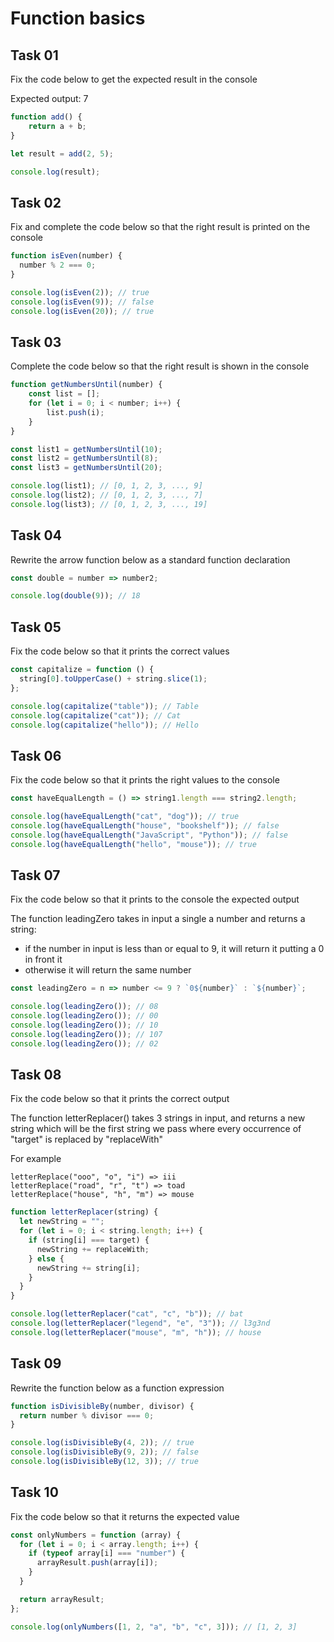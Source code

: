 # Function basics


## Task 01

Fix the code below to get the expected result in the console

Expected output: 7


```javascript
function add() {
    return a + b;
}

let result = add(2, 5);

console.log(result);
```


## Task 02

Fix and complete the code below so that the right result is printed on the console


```javascript
function isEven(number) {
  number % 2 === 0;
}

console.log(isEven(2)); // true
console.log(isEven(9)); // false
console.log(isEven(20)); // true
```
 
## Task 03

Complete the code below so that the right result is shown in the console

```javascript
function getNumbersUntil(number) {
    const list = [];
    for (let i = 0; i < number; i++) {
        list.push(i);
    }
}

const list1 = getNumbersUntil(10);
const list2 = getNumbersUntil(8);
const list3 = getNumbersUntil(20);

console.log(list1); // [0, 1, 2, 3, ..., 9]
console.log(list2); // [0, 1, 2, 3, ..., 7]
console.log(list3); // [0, 1, 2, 3, ..., 19]
```

## Task 04

Rewrite the arrow function below as a standard function declaration


```javascript
const double = number => number2;

console.log(double(9)); // 18
```

## Task 05

Fix the code below so that it prints the correct values


```javascript
const capitalize = function () {
  string[0].toUpperCase() + string.slice(1);
};

console.log(capitalize("table")); // Table
console.log(capitalize("cat")); // Cat
console.log(capitalize("hello")); // Hello
```


## Task 06

Fix the code below so that it prints the right values to the console 


```javascript
const haveEqualLength = () => string1.length === string2.length;

console.log(haveEqualLength("cat", "dog")); // true
console.log(haveEqualLength("house", "bookshelf")); // false
console.log(haveEqualLength("JavaScript", "Python")); // false
console.log(haveEqualLength("hello", "mouse")); // true 
```

## Task 07

Fix the code below so that it prints to the console the expected output

The function leadingZero takes in input a single a number and returns a string:

- if the number in input is less than or equal to 9, it will return it putting 
a 0 in front it
- otherwise it will return the same number

```javascript
const leadingZero = n => number <= 9 ? `0${number}` : `${number}`;

console.log(leadingZero()); // 08
console.log(leadingZero()); // 00
console.log(leadingZero()); // 10
console.log(leadingZero()); // 107
console.log(leadingZero()); // 02
```

## Task 08

Fix the code below so that it prints the correct output

The function letterReplacer() takes 3 strings in input, and returns a new string which will be the first string we pass where every occurrence of "target" is replaced by "replaceWith"

For example

```plaintext
letterReplace("ooo", "o", "i") => iii
letterReplace("road", "r", "t") => toad
letterReplace("house", "h", "m") => mouse
```


```javascript
function letterReplacer(string) {
  let newString = "";
  for (let i = 0; i < string.length; i++) {
    if (string[i] === target) {
      newString += replaceWith;
    } else {
      newString += string[i];
    }
  }
}

console.log(letterReplacer("cat", "c", "b")); // bat
console.log(letterReplacer("legend", "e", "3")); // l3g3nd
console.log(letterReplacer("mouse", "m", "h")); // house
```


## Task 09

Rewrite the function below as a function expression


```javascript
function isDivisibleBy(number, divisor) {
  return number % divisor === 0;
}

console.log(isDivisibleBy(4, 2)); // true
console.log(isDivisibleBy(9, 2)); // false
console.log(isDivisibleBy(12, 3)); // true
```


## Task 10

Fix the code below so that it returns the expected value

```javascript
const onlyNumbers = function (array) {
  for (let i = 0; i < array.length; i++) {
    if (typeof array[i] === "number") {
      arrayResult.push(array[i]);
    }
  }

  return arrayResult;
};

console.log(onlyNumbers([1, 2, "a", "b", "c", 3])); // [1, 2, 3]
```